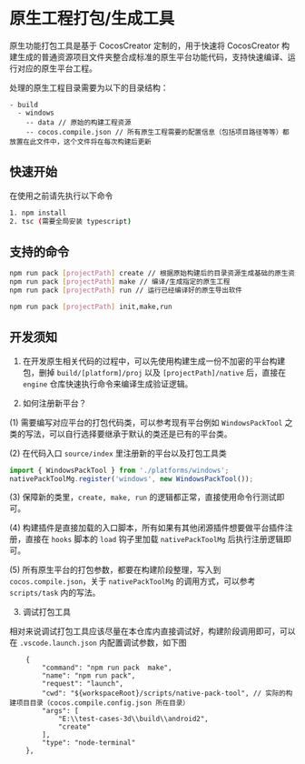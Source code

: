 # 原生工程打包/生成工具

原生功能打包工具是基于 CocosCreator 定制的，用于快速将 CocosCreator 构建生成的普通资源项目文件夹整合成标准的原生平台功能代码，支持快速编译、运行对应的原生平台工程。

处理的原生工程目录需要为以下的目录结构：

```dir
- build
  - windows
    -- data // 原始的构建工程资源
    -- cocos.compile.json // 所有原生工程需要的配置信息（包括项目路径等等）都放置在此文件中，这个文件将在每次构建后更新
```

## 快速开始

在使用之前请先执行以下命令

```bash
1. npm install
2. tsc (需要全局安装 typescript)
```

## 支持的命令

```bash
npm run pack [projectPath] create // 根据原始构建后的目录资源生成基础的原生资源工程
npm run pack [projectPath] make // 编译/生成指定的原生工程
npm run pack [projectPath] run // 运行已经编译好的原生导出软件

npm run pack [projectPath] init,make,run
```

## 开发须知

1. 在开发原生相关代码的过程中，可以先使用构建生成一份不加密的平台构建包，删掉 `build/[platform]/proj` 以及 `[projectPath]/native` 后，直接在 `engine` 仓库快速执行命令来编译生成验证逻辑。

2. 如何注册新平台？

(1) 需要编写对应平台的打包代码类，可以参考现有平台例如 `WindowsPackTool` 之类的写法，可以自行选择要继承于默认的类还是已有的平台类。

(2) 在代码入口 `source/index` 里注册新的平台以及打包工具类

```ts
import { WindowsPackTool } from './platforms/windows';
nativePackToolMg.register('windows', new WindowsPackTool());
```

(3) 保障新的类里，`create, make, run` 的逻辑都正常，直接使用命令行测试即可。

(4) 构建插件是直接加载的入口脚本，所有如果有其他闭源插件想要做平台插件注册，直接在 `hooks` 脚本的 `load` 钩子里加载 `nativePackToolMg` 后执行注册逻辑即可。

(5) 所有原生平台的打包参数，都要在构建阶段整理，写入到 `cocos.compile.json`，关于 `nativePackToolMg` 的调用方式，可以参考 `scripts/task` 内的写法。

3. 调试打包工具

相对来说调试打包工具应该尽量在本仓库内直接调试好，构建阶段调用即可，可以在 `.vscode.launch.json` 内配置调试参数，如下图

```json5
    {
        "command": "npm run pack  make",
        "name": "npm run pack",
        "request": "launch",
        "cwd": "${workspaceRoot}/scripts/native-pack-tool", // 实际的构建项目目录（cocos.compile.config.json 所在目录）
        "args": [
            "E:\\test-cases-3d\\build\\android2",
            "create"
        ],
        "type": "node-terminal"
    },
```
